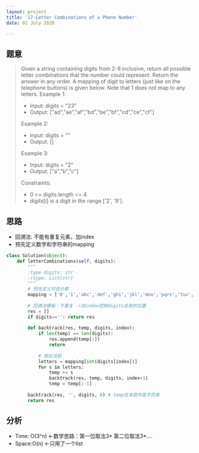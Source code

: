 ```yaml
---
layout: project
title: '17-Letter Combinations of a Phone Number'
date: 01 July 2020

---
```

## 题意
> Given a string containing digits from 2-9 inclusive, return all possible letter combinations that the number could represent. Return the answer in any order.
> A mapping of digit to letters (just like on the telephone buttons) is given below. Note that 1 does not map to any letters.
> Example 1:
> - Input: digits = "23"
> - Output: ["ad","ae","af","bd","be","bf","cd","ce","cf"]
>
> Example 2:
> - Input: digits = ""
> - Output: []
> 
> Example 3:
> - Input: digits = "2"
> - Output: ["a","b","c"]
> 
> Constraints:
> - 0 <= digits.length <= 4
> - digits[i] is a digit in the range ['2', '9'].

## 思路
- 回溯法: 不能有重复元素，加index
- 预先定义数字和字符串的mapping

~~~python
class Solution(object):
    def letterCombinations(self, digits):
        """
        :type digits: str
        :rtype: List[str]
        """
        # 预先定义可选元素
        mapping = ['0','1','abc','def','ghi','jkl','mno','pqrs','tuv','wxyz']
        
        # 回溯法模板：不重复 ->加index控制digits走到的位置
        res = []
        if digits=='': return res
        
        def backtrack(res, temp, digits, index):
            if len(temp) == len(digits):
                res.append(temp[:])
                return
            
            # 取出当前
            letters = mapping[int(digits[index])]
            for s in letters:
                temp += s
                backtrack(res, temp, digits, index+1)
                temp = temp[:-1]
                
        backtrack(res, '', digits, 0) # temp在本题中是字符串
        return res
~~~

## 分析
- Time: O(3^n) <-数学思路：第一位取法3* 第二位取法3*....
- Space:O(n) <-只用了一个list
